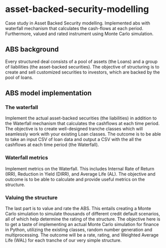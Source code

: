 # asset-backed-security-modelling
Case study in Asset Backed Security modelling. Implemented abs with waterfall mechanism that calculates the cash-flows at each period. Furthermore, valued and rated instrument using Monte Carlo simulation.

## ABS background
Every structured deal consists of a pool of assets (the Loans) and a group of liabilities (the asset-backed securities). The objective of structuring is to create and sell customized securities to investors, which are backed by the pool of loans.

## ABS model implementation
### The waterfall
Implement the actual asset-backed securities (the liabilities) in addition to the Waterfall mechanism that calculates the cashflows at each time period. The objective is to create well-designed tranche classes which will seamlessly work with your existing Loan classes. The outcome is to be able to take an input CSV of loan data and output a CSV with the all the cashflows at each time period (the Waterfall).

### Waterfall metrics
Implement metrics on the Waterfall. This includes Internal Rate of Return (IRR), Reduction in Yield (DIRR), and Average Life (AL). The objective and outcome is to be able to calculate and provide useful metrics on the structure.

### Valuing the structure
The last part is to value and rate the ABS. This entails creating a Monte Carlo simulation to simulate thousands of different credit default scenarios, all of which help determine the rating of the structure. The objective here is to get a taste of implementing an actual Monte Carlo simulation for finance in Python, utilizing the existing classes, random number generation and multiprocessing. The outcome will be a rate, rating, and Weighted Average Life (WAL) for each tranche of our very simple structure.

